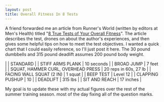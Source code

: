 ```yaml
---
layout: post
title: Overall Fitness In 8 Tests
---
```


A friend forwarded me an article from Runner's World (written by editors at Men's Health) titled "[8 True Tests of Your Overall Fitness](http://www.runnersworld.com/workouts/8-true-tests-of-your-overall-fitness)".
The article describes the test, drones on about the author's experiences, and then gives some helpful tips on how to meet the test objectives. I wanted a quick chart that I could easily reference, so I'll just post it here. The 30 pound dumbbells and 315 pound deadlift assumes 200 pound body weight.

| | STANDARD |
| STIFF ARMS PLANK | 10 seconds |
| BROAD JUMP | 7 feet |
| SQUAT, HAMMER CURL, OVERHEAD PRESS | 20 reps in 60s, 27 lb |
| FACING WALL SQUAT (2 IN) | 1 squat |
| BEEP TEST | Level 12 |
| CLAPPING PUSHUP | 10 |
| DEADLIFT | 315 lbs |
| SIT AND REACH | 17 inches |

My goal is to update these with my actual figures over the rest of the summer training season. most of the day fixing all of the question marks.